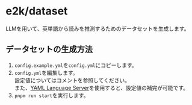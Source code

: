 # e2k/dataset

LLMを用いて、英単語から読みを推測するためのデータセットを生成します。

## データセットの生成方法

1. `config.example.yml`を`config.yml`にコピーします。
2. `config.yml`を編集します。\
   設定値についてはコメントを参照してください。\
   また、[YAML Language Server](https://github.com/redhat-developer/yaml-language-server)を使用すると、設定値の補完が可能です。
3. `pnpm run start`を実行します。
